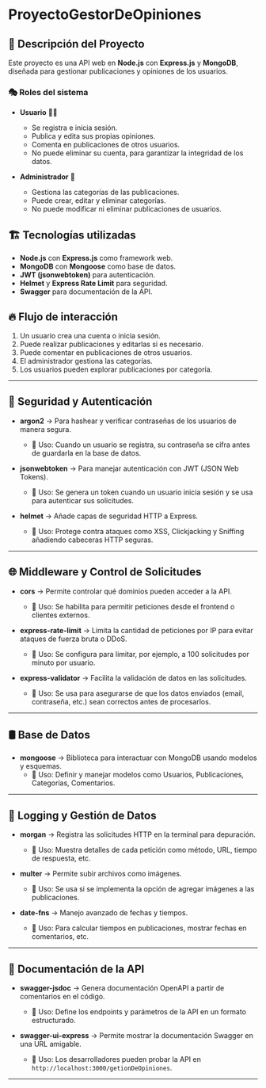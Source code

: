# ProyectoGestorDeOpiniones

## 📌 Descripción del Proyecto
Este proyecto es una API web en **Node.js** con **Express.js** y **MongoDB**, diseñada para gestionar publicaciones y opiniones de los usuarios.

### 🎭 **Roles del sistema**
- **Usuario** 🧑‍💻
  - Se registra e inicia sesión.
  - Publica y edita sus propias opiniones.
  - Comenta en publicaciones de otros usuarios.
  - No puede eliminar su cuenta, para garantizar la integridad de los datos.

- **Administrador** 🔧
  - Gestiona las categorías de las publicaciones.
  - Puede crear, editar y eliminar categorías.
  - No puede modificar ni eliminar publicaciones de usuarios.

## 🏗 **Tecnologías utilizadas**
- **Node.js** con **Express.js** como framework web.
- **MongoDB** con **Mongoose** como base de datos.
- **JWT (jsonwebtoken)** para autenticación.
- **Helmet** y **Express Rate Limit** para seguridad.
- **Swagger** para documentación de la API.

## 🔥 **Flujo de interacción**
1. Un usuario crea una cuenta o inicia sesión.
2. Puede realizar publicaciones y editarlas si es necesario.
3. Puede comentar en publicaciones de otros usuarios.
4. El administrador gestiona las categorías.
5. Los usuarios pueden explorar publicaciones por categoría.

---

## 🔐 **Seguridad y Autenticación**
- **argon2** → Para hashear y verificar contraseñas de los usuarios de manera segura.
  - 📌 Uso: Cuando un usuario se registra, su contraseña se cifra antes de guardarla en la base de datos.

- **jsonwebtoken** → Para manejar autenticación con JWT (JSON Web Tokens).
  - 📌 Uso: Se genera un token cuando un usuario inicia sesión y se usa para autenticar sus solicitudes.

- **helmet** → Añade capas de seguridad HTTP a Express.
  - 📌 Uso: Protege contra ataques como XSS, Clickjacking y Sniffing añadiendo cabeceras HTTP seguras.

---

## 🌐 **Middleware y Control de Solicitudes**
- **cors** → Permite controlar qué dominios pueden acceder a la API.
  - 📌 Uso: Se habilita para permitir peticiones desde el frontend o clientes externos.

- **express-rate-limit** → Limita la cantidad de peticiones por IP para evitar ataques de fuerza bruta o DDoS.
  - 📌 Uso: Se configura para limitar, por ejemplo, a 100 solicitudes por minuto por usuario.

- **express-validator** → Facilita la validación de datos en las solicitudes.
  - 📌 Uso: Se usa para asegurarse de que los datos enviados (email, contraseña, etc.) sean correctos antes de procesarlos.

---

## 🛢 **Base de Datos**
- **mongoose** → Biblioteca para interactuar con MongoDB usando modelos y esquemas.
  - 📌 Uso: Definir y manejar modelos como Usuarios, Publicaciones, Categorías, Comentarios.

---

## 📝 **Logging y Gestión de Datos**
- **morgan** → Registra las solicitudes HTTP en la terminal para depuración.
  - 📌 Uso: Muestra detalles de cada petición como método, URL, tiempo de respuesta, etc.

- **multer** → Permite subir archivos como imágenes.
  - 📌 Uso: Se usa si se implementa la opción de agregar imágenes a las publicaciones.

- **date-fns** → Manejo avanzado de fechas y tiempos.
  - 📌 Uso: Para calcular tiempos en publicaciones, mostrar fechas en comentarios, etc.

---

## 📄 **Documentación de la API**
- **swagger-jsdoc** → Genera documentación OpenAPI a partir de comentarios en el código.
  - 📌 Uso: Define los endpoints y parámetros de la API en un formato estructurado.

- **swagger-ui-express** → Permite mostrar la documentación Swagger en una URL amigable.
  - 📌 Uso: Los desarrolladores pueden probar la API en `http://localhost:3000/getionDeOpiniones`.

---

